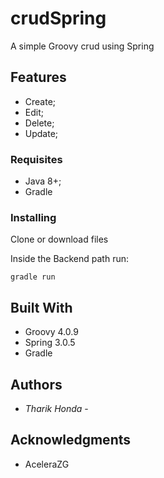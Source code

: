 # crudSpring
A simple Groovy crud using Spring

## Features

- Create;
- Edit;
- Delete;
- Update;


### Requisites

  - Java 8+;
  - Gradle

### Installing

Clone or download files

Inside the Backend path run:

    gradle run
    

## Built With

  - Groovy 4.0.9
  - Spring 3.0.5
  - Gradle
 
 
## Authors

  - *Tharik Honda* -
    

## Acknowledgments

  - AceleraZG
  
